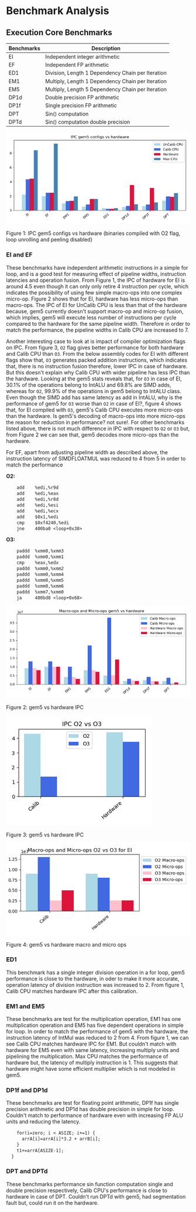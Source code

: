 # Benchmark Analysis

## Execution Core Benchmarks

| **Benchmarks** |  **Description**  |
|----------------|-------------------|
| EI         | Independent integer arithmetic |
| EF         | Independent FP arithmetic |
| ED1        | Division, Length 1 Dependency Chain per Iteration  |
| EM1        | Multiply, Length 1 Dependency Chain per Iteration |
| EM5        | Multiply, Length 5 Dependency Chain per Iteration |
| DP1d       | Double precision FP arithmetic |
| DP1f       | Single precision FP arithmetic |
| DPT        | Sin() computation |
| DPTd        | Sin() computation double precision|

![IPC gem5 configs vs hardware](../images/O2-IPC_full.png)

Figure 1: IPC gem5 configs vs hardware (binaries compiled with O2 flag, loop unrolling and peeling disabled)

### EI and EF

These benchmarks have independent arithmetic instructions in a simple for loop, and is a good test for measuring effect of pipeline widths, instruction latencies and operation fusion. From Figure 1, the IPC of hardware for EI is around 4.5 even though it can only only retire 4 instruction per cycle, which indicates the possibility of using few simple macro-ops into one complex micro-op. Figure 2 shows that for EI, hardware has less micro-ops than macro-ops. The IPC of EI for UnCalib CPU is less than that of the hardware because, gem5 currently doesn't support macro-op and micro-op fusion, which implies, gem5 will execute less number of instructions per cycle compared to the hardware for the same pipeline width. Therefore in order to match the performance, the pipeline widths in Calib CPU are increased to 7.

Another interesting case to look at is impact of compiler optimization flags on IPC. From figure 3, ``O2`` flag gives better performance for both hardware and Calib CPU than ``O3``. From the below assembly codes for EI with different flags show that, ``O3`` generates packed addition instructions, which indicates that, there is no instruction fusion therefore, lower IPC in case of hardware. But this doesn't explain why Calib CPU with wider pipeline has less IPC than the hardware. Looking at the gem5 stats reveals that, for ``O3`` in case of EI, 30.1% of the operations belong to IntALU and 69.8% are SIMD adds, whereas for ``O2``, 99.9% of the operations in gem5 belong to IntALU class. Even though the SIMD add has same latency as add in IntALU, why is the performance of gem5 for ``O3`` worse than ``O2`` in case of EI?, figure 4 shows that, for EI compiled with ``O3``, gem5's Calib CPU executes more micro-ops than the hardware. Is gem5's decoding of macro-ops into more micro-ops the reason for reduction in performance? not sure!. For other benchmarks listed above, there is not much difference in IPC with respect to ``O2`` or ``O3`` but, from Figure 2 we can see that, gem5 decodes more micro-ops than the hardware.

For EF, apart from adjusting pipeline width as described above, the instruction latency of SIMDFLOATMUL was reduced to 4 from 5 in order to match the performance

**O2:**

``` add    %edi,%edx
    add    %edi,%r9d
    add    %edi,%eax
    add    %edi,%r8d
    add    %edi,%esi
    add    %edi,%ecx
    add    $0x1,%edi
    cmp    $0xf4240,%edi
    jne    400ba0 <loop+0x30>
```

**O3:**

``` add    $0x1,%eax
    paddd  %xmm0,%xmm3
    paddd  %xmm0,%xmm1
    cmp    %eax,%edx
    paddd  %xmm0,%xmm2
    paddd  %xmm0,%xmm4
    paddd  %xmm0,%xmm5
    paddd  %xmm0,%xmm6
    paddd  %xmm7,%xmm0
    ja     400bd8 <loop+0x68>
```

![gem5 vs hardware macro and micro ops](../images/macro-micro_o2_full.png)

Figure 2: gem5 vs hardware IPC

![gem5 vs hardware IPC](../images/EI_O2-O3_IPC.png "title_1")

Figure 3: gem5 vs hardware IPC

![gem5 vs hardware macro and micro ops](../images/EI_macro-micro_o2-o3.png )

Figure 4: gem5 vs hardware macro and micro ops

### ED1

This benchmark has a single integer division operation in a for loop, gem5 performance is close to the hardware, in oder to make it more accurate, operation latency of division instruction was increased to 2. From figure 1, Calib CPU matches hardware IPC after this calibration.

### EM1 and EM5

These benchmarks are test for the multiplication operation, EM1 has one multiplication operation and EM5 has five dependent operations in simple for loop. In order to match the performance of gem5 with the hardware, the instruction latency of IntMul was reduced to 2 from 4. From figure 1, we can see Calib CPU matches hardware IPC for EM1. But couldn't match with hardware for EM5 even with same latency, increasing multiply units and pipelining the multiplication. Max CPU matches the performance of hardware but, the latency of multiply instruction is 1. This suggests that hardware might have some efficient multiplier which is not modeled in gem5.  

### DP1f and DP1d

These benchmarks are test for floating point arithmetic, DP1f has single precision arithmetic and DP1d has double precision in simple for loop. Couldn't match to performance of hardware even with increasing FP ALU units and reducing the latency.

```for(iters=zero; iters < ITERS; iters+=1) {
    for(i=zero; i < ASIZE; i+=1) {
      arrA[i]=arrA[i]*3.2 + arrB[i];
    }
    t1+=arrA[ASIZE-1];
  }
  ```

### DPT and DPTd

These benchmarks performance sin function computation single and double precision respectively, Calib CPU's performance is close to hardware in case of DPT. Couldn't run DPTd with gem5, had segmentation fault but, could run it on the hardware.
